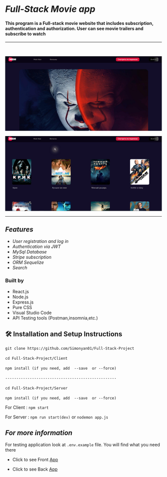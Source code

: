 # _Full-Stack Movie app_

#### This program is a Full-stack movie website that includes subscription, <br/>authentication and authorization. User can see movie trailers and subscribe to watch

---

<br/>

![IMG](/Client/public/Assets/project.png)

![IMG](/Client/public/Assets/Screenshot_3.png)

---

## _Features_

- _User registration and log in_
- _Authentication via JWT_
- _MySql Database_
- _Stripe subscription_
- _ORM Sequelize_
- _Search_

### Built by

- React.js
- Node.js
- Express.js
- Pure CSS
- Visual Studio Code
- API Testing tools (Postman,insomnia,etc.)

## 🛠 Installation and Setup Instructions

```
git clone https://github.com/Simonyan01/Full-Stack-Project

cd Full-Stack-Project/Client

npm install (if you need, add  --save  or --force)

--------------------------------------------------

cd Full-Stack-Project/Server

npm install (if you need, add  --save  or --force)
```

For Client : `npm start`

For Server : `npm run start(dev)` or `nodemon app.js`

## _For more information_

For testing application look at ```.env.example``` file.
You will find what you need there

- Click to see Front [App](https://github.com/Simonyan01/Full-Stack-Project/tree/main/Client)

- Click to see Back [App](https://github.com/Simonyan01/Full-Stack-Project/tree/main/Server)
